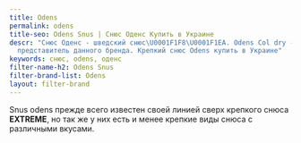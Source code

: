 ```yaml
---
title: Odens
permalink: odens
title-seo: Odens Snus | Снюс Оденс Купить в Украине
descr: "Снюс Оденс - шведский снюс\U0001F1F8\U0001F1EA. Odens Col dry - самый яркий
  представитель данного бренда. Крепкий снюс Odens купить в Украине"
keywords: снюс, odens, оденс
filter-name-h2: Odens Snus
filter-brand-list: Odens
layout: filter-brand
---
```


Snus odens прежде всего известен своей линией сверх крепкого снюса **EXTREME**, но так же у них есть и менее крепкие виды снюса с различными вкусами.